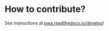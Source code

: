 # How to contribute?

See instructions at
[pwa.readthedocs.io/develop](https://pwa.readthedocs.io/develop.html)!
